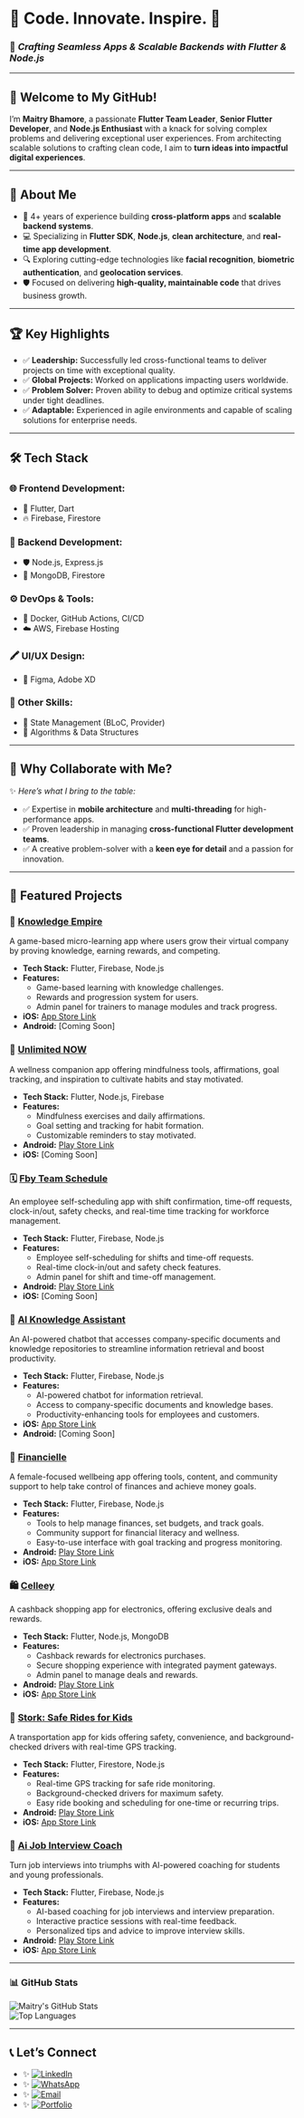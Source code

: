 # 🌟 **Code. Innovate. Inspire.** 🌟  
### 🚀 *Crafting Seamless Apps & Scalable Backends with Flutter & Node.js*  

---

## 👋 Welcome to My GitHub!
I’m **Maitry Bhamore**, a passionate **Flutter Team Leader**, **Senior Flutter Developer**, and **Node.js Enthusiast** with a knack for solving complex problems and delivering exceptional user experiences. From architecting scalable solutions to crafting clean code, I aim to **turn ideas into impactful digital experiences**.

---

## 💼 **About Me**  
- 🌟 4+ years of experience building **cross-platform apps** and **scalable backend systems**.  
- 💻 Specializing in **Flutter SDK**, **Node.js**, **clean architecture**, and **real-time app development**.  
- 🔍 Exploring cutting-edge technologies like **facial recognition**, **biometric authentication**, and **geolocation services**.  
- 🛡️ Focused on delivering **high-quality, maintainable code** that drives business growth.  

---

## 🏆 **Key Highlights**
- ✅ **Leadership:** Successfully led cross-functional teams to deliver projects on time with exceptional quality.  
- ✅ **Global Projects:** Worked on applications impacting users worldwide.  
- ✅ **Problem Solver:** Proven ability to debug and optimize critical systems under tight deadlines.  
- ✅ **Adaptable:** Experienced in agile environments and capable of scaling solutions for enterprise needs.  

---

## 🛠 **Tech Stack**  
### **🌐 Frontend Development:**  
- 🎯 Flutter, Dart  
- 🔥 Firebase, Firestore  

### **🔗 Backend Development:**  
- 🛡️ Node.js, Express.js  
- 🌱 MongoDB, Firestore  

### **⚙️ DevOps & Tools:**  
- 🐳 Docker, GitHub Actions, CI/CD  
- ☁️ AWS, Firebase Hosting  

### **🖍️ UI/UX Design:**  
- 🎨 Figma, Adobe XD  

### **💾 Other Skills:**  
- 🧩 State Management (BLoC, Provider)  
- 🧮 Algorithms & Data Structures  

---

## 🌟 **Why Collaborate with Me?**  
✨ *Here’s what I bring to the table:*  
- ✅ Expertise in **mobile architecture** and **multi-threading** for high-performance apps.  
- ✅ Proven leadership in managing **cross-functional Flutter development teams**.  
- ✅ A creative problem-solver with a **keen eye for detail** and a passion for innovation.  

---


## 🌟 **Featured Projects**  
### 📱 **[Knowledge Empire](https://apps.apple.com/in/app/knowledge-empire/id1491903275)**  
A game-based micro-learning app where users grow their virtual company by proving knowledge, earning rewards, and competing.  
- **Tech Stack:** Flutter, Firebase, Node.js  
- **Features:**
  - Game-based learning with knowledge challenges.
  - Rewards and progression system for users.
  - Admin panel for trainers to manage modules and track progress.
- **iOS:** [App Store Link](https://apps.apple.com/in/app/knowledge-empire/id1491903275)  
- **Android:** [Coming Soon]


### 🧘 **[Unlimited NOW](https://play.google.com/store/apps/details?id=com.mobile.kick_fear_in_the_butt)**  
A wellness companion app offering mindfulness tools, affirmations, goal tracking, and inspiration to cultivate habits and stay motivated.  
- **Tech Stack:** Flutter, Node.js, Firebase  
- **Features:**
  - Mindfulness exercises and daily affirmations.
  - Goal setting and tracking for habit formation.
  - Customizable reminders to stay motivated.
- **Android:** [Play Store Link](https://play.google.com/store/apps/details?id=com.mobile.kick_fear_in_the_butt)  
- **iOS:** [Coming Soon]


### 🗓️ **[Fby Team Schedule](https://play.google.com/store/apps/details?id=com.fby_security.app)**  
An employee self-scheduling app with shift confirmation, time-off requests, clock-in/out, safety checks, and real-time time tracking for workforce management.  
- **Tech Stack:** Flutter, Firebase, Node.js  
- **Features:**
  - Employee self-scheduling for shifts and time-off requests.
  - Real-time clock-in/out and safety check features.
  - Admin panel for shift and time-off management.
- **Android:** [Play Store Link](https://play.google.com/store/apps/details?id=com.fby_security.app)  
- **iOS:** [Coming Soon]


### 🤖 **[AI Knowledge Assistant](https://apps.apple.com/in/app/ai-knowledge-assistant/id6470811516)**  
An AI-powered chatbot that accesses company-specific documents and knowledge repositories to streamline information retrieval and boost productivity.  
- **Tech Stack:** Flutter, Firebase, Node.js  
- **Features:**
  - AI-powered chatbot for information retrieval.
  - Access to company-specific documents and knowledge bases.
  - Productivity-enhancing tools for employees and customers.
- **iOS:** [App Store Link](https://apps.apple.com/in/app/ai-knowledge-assistant/id6470811516)  
- **Android:** [Coming Soon]


### 📱 **[Financielle](https://maitry-protfolio.web.app/)**  
A female-focused wellbeing app offering tools, content, and community support to help take control of finances and achieve money goals.  
- **Tech Stack:** Flutter, Firebase, Node.js  
- **Features:**
  - Tools to help manage finances, set budgets, and track goals.
  - Community support for financial literacy and wellness.
  - Easy-to-use interface with goal tracking and progress monitoring.
- **Android:** [Play Store Link](https://play.google.com/store/apps/details?id=com.financielle.mobile.app)  
- **iOS:** [App Store Link](https://apps.apple.com/gb/app/financielle-budget-planner/id1567346791)

### 🛍️ **[Celleey](https://www.celleey.com/)**  
A cashback shopping app for electronics, offering exclusive deals and rewards.  
- **Tech Stack:** Flutter, Node.js, MongoDB  
- **Features:**
  - Cashback rewards for electronics purchases.
  - Secure shopping experience with integrated payment gateways.
  - Admin panel to manage deals and rewards.
- **Android:** [Play Store Link](https://play.google.com/store/apps/details?id=com.celleey.mobile.app)  
- **iOS:** [App Store Link](https://apps.apple.com/us/app/celleey-get-cash-back-rewards/id6468869821)

### 🍴 **[Stork: Safe Rides for Kids](https://ridestork.com/)**  
A transportation app for kids offering safety, convenience, and background-checked drivers with real-time GPS tracking.  
- **Tech Stack:** Flutter, Firestore, Node.js  
- **Features:**
  - Real-time GPS tracking for safe ride monitoring.
  - Background-checked drivers for maximum safety.
  - Easy ride booking and scheduling for one-time or recurring trips.
- **Android:** [Play Store Link](https://play.google.com/store/apps/details?id=com.stork.mobile.app)  
- **iOS:** [App Store Link](https://play.google.com/store/apps/details?id=com.stork.mobile.app)


### 🚖 **[Ai Job Interview Coach](https://maitry-protfolio.web.app/)**  
Turn job interviews into triumphs with AI-powered coaching for students and young professionals.  
- **Tech Stack:** Flutter, Firebase, Node.js  
- **Features:**
  - AI-based coaching for job interviews and interview preparation.
  - Interactive practice sessions with real-time feedback.
  - Personalized tips and advice to improve interview skills.
- **Android:** [Play Store Link](https://apps.apple.com/us/app/ai-job-interview-coach/id6448257832)  
- **iOS:** [App Store Link](https://play.google.com/store/apps/details?id=com.ai_based_interview.mobile.app)

---

### 📊 **GitHub Stats**  
![Maitry's GitHub Stats](https://github-readme-stats.vercel.app/api?username=Maitry1999&show_icons=true&theme=radical&hide=stars&count_private=true)  
![Top Languages](https://github-readme-stats.vercel.app/api/top-langs/?username=Maitry1999&layout=compact&theme=radical)

---

## 📞 **Let’s Connect**  
- ✨ [![LinkedIn](https://img.shields.io/badge/LinkedIn-%230077B5.svg?style=flat&logo=linkedin&logoColor=white)](https://www.linkedin.com/in/maitry-bhamore-903bbb127/)  
- ✨ [![WhatsApp](https://img.shields.io/badge/WhatsApp-%2325D366.svg?style=flat&logo=whatsapp&logoColor=white)](https://wa.me/918000541577)  
- ✨ [![Email](https://img.shields.io/badge/Email-D14836?style=flat&logo=gmail&logoColor=white)](mailto:bhamoremaitry@gmail.com)
- ✨ [![Portfolio](https://img.shields.io/badge/Portfolio-%2312100E.svg?style=flat&logo=google-chrome&logoColor=white)](https://maitry-protfolio.web.app/)
